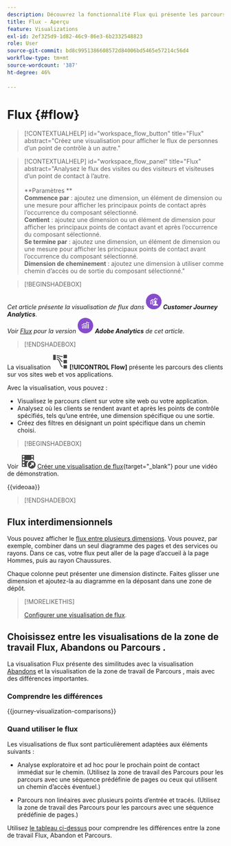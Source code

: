 ```yaml
---
description: Découvrez la fonctionnalité Flux qui présente les parcours des clients sur vos sites web et dans vos applications.
title: Flux - Aperçu
feature: Visualizations
exl-id: 2ef325d9-1d82-46c9-86e3-6b2332548823
role: User
source-git-commit: bd8c9951386608572d84006bd5465e57214c56d4
workflow-type: tm+mt
source-wordcount: '387'
ht-degree: 46%

---
```


# Flux {#flow}

<!-- markdownlint-disable MD034 -->

>[!CONTEXTUALHELP]
>id="workspace_flow_button"
>title="Flux"
>abstract="Créez une visualisation pour afficher le flux de personnes d’un point de contrôle à un autre."

>[!CONTEXTUALHELP]
>id="workspace_flow_panel"
>title="Flux"
>abstract="Analysez le flux des visites ou des visiteurs et visiteuses d’un point de contact à l’autre.<br/><br/>**Paramètres **<br/>**Commence par** : ajoutez une dimension, un élément de dimension ou une mesure pour afficher les principaux points de contact après l’occurrence du composant sélectionné.<br/>**Contient** : ajoutez une dimension ou un élément de dimension pour afficher les principaux points de contact avant et après l’occurrence du composant sélectionné.<br/>**Se termine par** : ajoutez une dimension, un élément de dimension ou une mesure pour afficher les principaux points de contact avant l’occurrence du composant sélectionné.<br/>**Dimension de cheminement** : ajoutez une dimension à utiliser comme chemin d’accès ou de sortie du composant sélectionné."

<!-- markdownlint-enable MD034 -->


>[!BEGINSHADEBOX]

_Cet article présente la visualisation de flux dans_ ![CustomerJourneyAnalytics](/help/assets/icons/CustomerJourneyAnalytics.svg) _**Customer Journey Analytics**._<br/>_Voir [Flux](https://experienceleague.adobe.com/en/docs/analytics/analyze/analysis-workspace/visualizations/flow/flow) pour la version_ ![AdobeAnalytics](/help/assets/icons/AdobeAnalytics.svg) _**Adobe Analytics** de cet article._

>[!ENDSHADEBOX]


La visualisation ![GraphPathing](/help/assets/icons/GraphPathing.svg) **[!UICONTROL Flow]** présente les parcours des clients sur vos sites web et vos applications.

Avec la visualisation, vous pouvez :

* Visualisez le parcours client sur votre site web ou votre application.
* Analysez où les clients se rendent avant et après les points de contrôle spécifiés, tels qu’une entrée, une dimension spécifique ou une sortie.
* Créez des filtres en désignant un point spécifique dans un chemin choisi.


>[!BEGINSHADEBOX]

Voir ![VideoCheckedOut](/help/assets/icons/VideoCheckedOut.svg) [Créer une visualisation de flux](https://video.tv.adobe.com/v/346063/?quality=12&learn=on){target="_blank"} pour une vidéo de démonstration.

{{videoaa}}

>[!ENDSHADEBOX]


## Flux interdimensionnels

Vous pouvez afficher le [flux entre plusieurs dimensions](/help/analysis-workspace/visualizations/c-flow/multi-dimensional-flow.md). Vous pouvez, par exemple, combiner dans un seul diagramme des pages et des services ou rayons. Dans ce cas, votre flux peut aller de la page d’accueil à la page Hommes, puis au rayon Chaussures.

Chaque colonne peut présenter une dimension distincte. Faites glisser une dimension et ajoutez-la au diagramme en la déposant dans une zone de dépôt.

>[!MORELIKETHIS]
>
>[Configurer une visualisation de flux](/help/analysis-workspace/visualizations/c-flow/create-flow.md).
>

## Choisissez entre les visualisations de la zone de travail Flux, Abandons ou Parcours .

La visualisation Flux présente des similitudes avec la visualisation [Abandons](/help/analysis-workspace/visualizations/fallout/fallout-flow.md) et la visualisation de la zone de travail de Parcours [](/help/analysis-workspace/visualizations/journey-canvas/journey-canvas.md), mais avec des différences importantes.

### Comprendre les différences

<!-- Information in this snippet is shared between Journey canvas, Fallout, and Flow visualization docs -->

{{journey-visualization-comparisons}}

### Quand utiliser le flux

Les visualisations de flux sont particulièrement adaptées aux éléments suivants :

* Analyse exploratoire et ad hoc pour le prochain point de contact immédiat sur le chemin. (Utilisez la zone de travail des Parcours pour les parcours avec une séquence prédéfinie de pages ou ceux qui utilisent un chemin d’accès éventuel.)

* Parcours non linéaires avec plusieurs points d’entrée et tracés. (Utilisez la zone de travail des Parcours pour les parcours avec une séquence prédéfinie de pages.)

Utilisez [le tableau ci-dessus](#understand-the-differences) pour comprendre les différences entre la zone de travail Flux, Abandon et Parcours.
